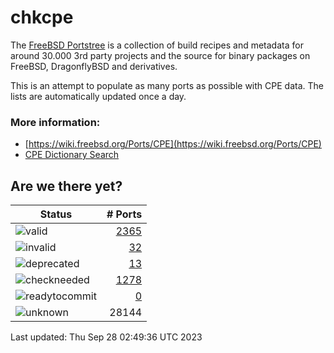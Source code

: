 # chkcpe

The [FreeBSD Portstree](https://cgit.freebsd.org/ports) is a collection of build recipes
and metadata for around 30.000 3rd party projects and the source for binary packages on
FreeBSD, DragonflyBSD and derivatives.

This is an attempt to populate as many ports as possible with CPE data. The lists are
automatically updated once a day.

### More information:
* [https://wiki.freebsd.org/Ports/CPE](https://wiki.freebsd.org/Ports/CPE)
* [CPE Dictionary Search](http://web.nvd.nist.gov/view/cpe/search)


## Are we there yet?

| Status                                                              | # Ports                                                                |
| --------------------------------------------------------------------| ---------------------------------------------------------------------: |
| ![valid](https://img.shields.io/badge/valid-brightgreen)            | [2365](https://github.com/decke/chkcpe/wiki/valid)                 |
| ![invalid](https://img.shields.io/badge/invalid-red)                | [32](https://github.com/decke/chkcpe/wiki/invalid)             |
| ![deprecated](https://img.shields.io/badge/deprecated-red)          | [13](https://github.com/decke/chkcpe/wiki/deprecated)       |
| ![checkneeded](https://img.shields.io/badge/checkneeded-orange)     | [1278](https://github.com/decke/chkcpe/wiki/checkneeded)     |
| ![readytocommit](https://img.shields.io/badge/readytocommit-orange) | [0](https://github.com/decke/chkcpe/wiki/readytocommit) |
| ![unknown](https://img.shields.io/badge/unknown-grey)               | 28144 | |

Last updated: Thu Sep 28 02:49:36 UTC 2023
